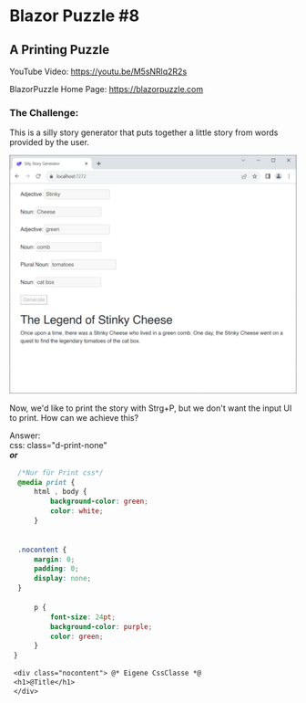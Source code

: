 # Blazor Puzzle #8

## A Printing Puzzle

YouTube Video: https://youtu.be/M5sNRlq2R2s

BlazorPuzzle Home Page: https://blazorpuzzle.com

### The Challenge:

This is a silly story generator that puts together a little story from words provided by the user.

![image-20231008121154886](images/image-20231008121154886.png)

Now, we'd like to print the story with Strg+P, but we don't want the input UI to print. How can we achieve this?

Answer:<br>
 css: class="d-print-none" <br>
 ***or***
  ```css
    /*Nur für Print css*/
    @media print {
        html , body {
            background-color: green;
            color: white;
        }

      
    .nocontent {
        margin: 0;
        padding: 0;
        display: none;
    }

        p {
            font-size: 24pt;
            background-color: purple;
            color: green;
        }
   }
   ```
   ```razor
    <div class="nocontent"> @* Eigene CssClasse *@
    <h1>@Title</h1>
    </div>
   ```


 

